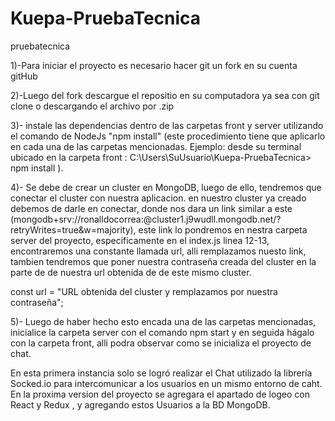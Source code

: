 # Kuepa-PruebaTecnica
pruebatecnica

1)-Para iniciar el proyecto es necesario hacer git un fork en su cuenta gitHub

2)-Luego del fork descargue el repositio en su computadora ya sea con git clone o descargando el archivo por .zip

3)- instale las dependencias dentro de las carpetas front y server utilizando el comando de NodeJs "npm install"
 (este procedimiento tiene que aplicarlo en cada una de las carpetas mencionadas. Ejemplo: desde su terminal ubicado en la carpeta
 front : C:\Users\SuUsuario\Kuepa-PruebaTecnica> npm install ).
 
 4)- Se debe de crear un cluster en MongoDB, luego de ello, tendremos que conectar el cluster con nuestra aplicacion. en nuestro cluster ya creado debemos de darle en conectar, donde nos dara un link similar a este (mongodb+srv://ronalldocorrea:<password>@cluster1.j9wudll.mongodb.net/?retryWrites=true&w=majority), este link lo pondremos en nestra carpeta server del proyecto, especificamente en el index.js linea 12-13, encontraremos una constante llamada url, alli remplazamos nuesto link, tambien tendremos que poner nuestra contraseña creada del cluster en la parte de <pasword> de nuestra url obtenida de de este mismo cluster.

const url = "URL obtenida del cluster y remplazamos <pasword> por nuestra contraseña";
 
5)- Luego de haber hecho esto encada una de las carpetas mencionadas, inicialice la carpeta server con el comando npm start 
y en seguida hágalo con la carpeta front, alli podra observar como se inicializa el proyecto de chat.


  

En esta primera instancia solo se logró realizar el Chat utilizado la librería Socked.io para intercomunicar a los usuarios en un mismo entorno de caht.
En la proxima version del proyecto se agregara el apartado de logeo con React y Redux , y agregando estos Usuarios a la BD MongoDB.


